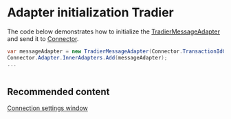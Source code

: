 # Adapter initialization Tradier

The code below demonstrates how to initialize the [TradierMessageAdapter](xref:StockSharp.Tradier.TradierMessageAdapter) and send it to [Connector](xref:StockSharp.Algo.Connector).

```cs
var messageAdapter = new TradierMessageAdapter(Connector.TransactionIdGenerator);
Connector.Adapter.InnerAdapters.Add(messageAdapter);
...	
							
```

## Recommended content

[Connection settings window](API_UI_ConnectorWindow.md)
